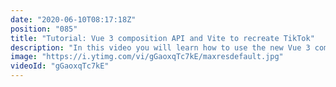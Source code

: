 ```yaml
---
date: "2020-06-10T08:17:18Z"
position: "085"
title: "Tutorial: Vue 3 composition API and Vite to recreate TikTok"
description: "In this video you will learn how to use the new Vue 3 composition API to create a simple version of TikTok. We are also using Vite, the new dev build tool build by Evan You!\n\nI thought it would be hard to learn, but it really wasn't. Please, jump in and try this yourself!\n\nThe code is open-source. Find it here: https://github.com/timbenniks/vue3-vite-tiktok-tutorial\n\nLinks: \nhttps://www.vuemastery.com/vue-3-cheat-sheet/\nhttps://github.com/vitejs/vite\n\nFollow me here:\nWebsite: https://timbenniks.nl/\nTwitter: https://twitter.com/timbenniks\nGithub: https://github.com/timbenniks\n\n#vue3 #compositionapi #vite"
image: "https://i.ytimg.com/vi/gGaoxqTc7kE/maxresdefault.jpg"
videoId: "gGaoxqTc7kE"
---
```


